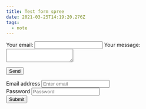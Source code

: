 ```yaml
---
title: Test form spree
date: 2021-03-25T14:19:20.276Z
tags:
  - note
---
```

<form
  action="https://formspree.io/f/xlearwkb"
  method="POST"
>
  <label>
    Your email:
    <input type="email" name="_replyto"/>
  </label>
  <label>
    Your message:
    <textarea name="message"></textarea>
  </label>

  <button type="submit">Send</button>

</form>

<form>
  <div class="form-group">
    <label for="exampleInputEmail1">Email address</label>
    <input type="email" class="form-control" id="exampleInputEmail1" aria-describedby="emailHelp" placeholder="Enter email" />
  </div>
  <div class="form-group">
    <label for="exampleInputPassword1">Password</label>
    <input type="password" class="form-control" id="exampleInputPassword1" placeholder="Password" />
  </div>
  <button type="submit" class="btn btn-primary">Submit</button>
</form>

<style>

<link href="https://cdn.jsdelivr.net/npm/bootstrap@5.0.0-beta3/dist/css/bootstrap.min.css" rel="stylesheet" integrity="sha384-eOJMYsd53ii+scO/bJGFsiCZc+5NDVN2yr8+0RDqr0Ql0h+rP48ckxlpbzKgwra6" crossorigin="anonymous" />

</style>